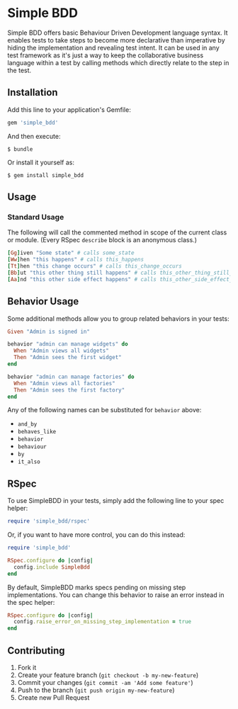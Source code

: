 # Simple BDD

Simple BDD offers basic Behaviour Driven Development language syntax. It enables tests to take steps to become more declarative than imperative by hiding the implementation and revealing test intent. It can be used in any test framework as it's just a way to keep the collaborative business language within a test by calling methods which directly relate to the step in the test.

## Installation

Add this line to your application's Gemfile:

``` ruby
gem 'simple_bdd'
```

And then execute:

    $ bundle

Or install it yourself as:

    $ gem install simple_bdd

## Usage

### Standard Usage

The following will call the commented method in scope of the current class or module.  (Every RSpec `describe` block is an anonymous class.)

``` ruby
[Gg]iven "Some state" # calls some_state
[Ww]hen "this happens" # calls this_happens
[Tt]hen "this change occurs" # calls this_change_occurs
[Bb]ut "this other thing still happens" # calls this_other_thing_still_happens
[Aa]nd "this other side effect happens" # calls this_other_side_effect_happens
```

## Behavior Usage

Some additional methods allow you to group related behaviors in your tests:

``` ruby
Given "Admin is signed in"

behavior "admin can manage widgets" do
  When "Admin views all widgets"
  Then "Admin sees the first widget"
end

behavior "admin can manage factories" do
  When "Admin views all factories"
  Then "Admin sees the first factory"
end
```

Any of the following names can be substituted for `behavior` above:

* `and_by`
* `behaves_like`
* `behavior`
* `behaviour`
* `by`
* `it_also`

## RSpec

To use SimpleBDD in your tests, simply add the following line to your spec helper:

``` ruby
require 'simple_bdd/rspec'
```

Or, if you want to have more control, you can do this instead:

``` ruby
require 'simple_bdd'

RSpec.configure do |config|
  config.include SimpleBdd
end
```

By default, SimpleBDD marks specs pending on missing step implementations.
You can change this behavior to raise an error instead in the spec helper:

``` ruby
RSpec.configure do |config|
  config.raise_error_on_missing_step_implementation = true
end
```

## Contributing

1. Fork it
2. Create your feature branch (`git checkout -b my-new-feature`)
3. Commit your changes (`git commit -am 'Add some feature'`)
4. Push to the branch (`git push origin my-new-feature`)
5. Create new Pull Request
